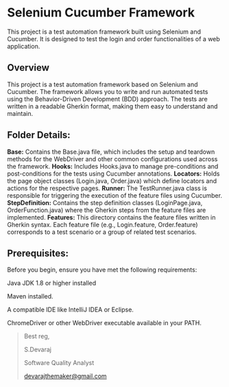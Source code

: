 # Selenium Cucumber Framework
This project is a test automation framework built using Selenium and Cucumber. It is designed to test the login and order functionalities of a web application.

## Overview
This project is a test automation framework based on Selenium and Cucumber. The framework allows you to write and run automated tests using the Behavior-Driven Development (BDD) approach. The tests are written in a readable Gherkin format, making them easy to understand and maintain.


## Folder Details:
**Base:** Contains the Base.java file, which includes the setup and teardown methods for the WebDriver and other common configurations used across the framework.
**Hooks:** Includes Hooks.java to manage pre-conditions and post-conditions for the tests using Cucumber annotations.
**Locators:** Holds the page object classes (Login.java, Order.java) which define locators and actions for the respective pages.
**Runner:** The TestRunner.java class is responsible for triggering the execution of the feature files using Cucumber.
**StepDefinition:** Contains the step definition classes (LoginPage.java, OrderFunction.java) where the Gherkin steps from the feature files are implemented.
**Features:** This directory contains the feature files written in Gherkin syntax. Each feature file (e.g., Login.feature, Order.feature) corresponds to a test scenario or a group of related test scenarios.

## Prerequisites:
Before you begin, ensure you have met the following requirements:

Java JDK 1.8 or higher installed

Maven installed.

A compatible IDE like IntelliJ IDEA or Eclipse.

ChromeDriver or other WebDriver executable available in your PATH.


> Best reg,
> 
> S.Devaraj
> 
> Software Quality Analyst
> 
> devarajthemaker@gmail.com
